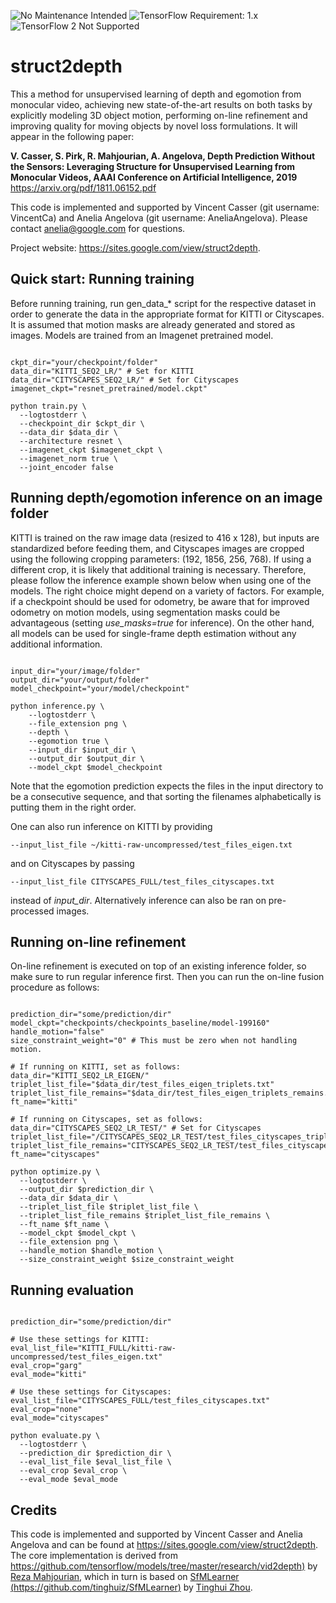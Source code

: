 ![No Maintenance Intended](https://img.shields.io/badge/No%20Maintenance%20Intended-%E2%9C%95-red.svg)
![TensorFlow Requirement: 1.x](https://img.shields.io/badge/TensorFlow%20Requirement-1.x-brightgreen)
![TensorFlow 2 Not Supported](https://img.shields.io/badge/TensorFlow%202%20Not%20Supported-%E2%9C%95-red.svg)

# struct2depth

This a method for unsupervised learning of depth and egomotion from monocular video, achieving new state-of-the-art results on both tasks by explicitly modeling 3D object motion, performing on-line refinement and improving quality for moving objects by novel loss formulations. It will appear in the following paper: 

**V. Casser, S. Pirk, R. Mahjourian, A. Angelova, Depth Prediction Without the Sensors: Leveraging Structure for Unsupervised Learning from Monocular Videos, AAAI Conference on Artificial Intelligence, 2019**
https://arxiv.org/pdf/1811.06152.pdf

This code is implemented and supported by Vincent Casser (git username: VincentCa) and Anelia Angelova (git username: AneliaAngelova). Please contact anelia@google.com for questions. 

Project website: https://sites.google.com/view/struct2depth.

## Quick start: Running training

Before running training, run gen_data_* script for the respective dataset in order to generate the data in the appropriate format for KITTI or Cityscapes. It is assumed that motion masks are already generated and stored as images.
Models are trained from an Imagenet pretrained model.

```shell

ckpt_dir="your/checkpoint/folder"
data_dir="KITTI_SEQ2_LR/" # Set for KITTI
data_dir="CITYSCAPES_SEQ2_LR/" # Set for Cityscapes
imagenet_ckpt="resnet_pretrained/model.ckpt"

python train.py \
  --logtostderr \
  --checkpoint_dir $ckpt_dir \
  --data_dir $data_dir \
  --architecture resnet \
  --imagenet_ckpt $imagenet_ckpt \
  --imagenet_norm true \
  --joint_encoder false
```



## Running depth/egomotion inference on an image folder

KITTI is trained on the raw image data (resized to 416 x 128), but inputs are standardized before feeding them, and Cityscapes images are cropped using the following cropping parameters: (192, 1856, 256, 768). If using a different crop, it is likely that additional training is necessary. Therefore, please follow the inference example shown below when using one of the models. The right choice might depend on a variety of factors. For example, if a checkpoint should be used for odometry, be aware that for improved odometry on motion models, using segmentation masks could be advantageous (setting *use_masks=true* for inference). On the other hand, all models can be used for single-frame depth estimation without any additional information.


```shell

input_dir="your/image/folder"
output_dir="your/output/folder"
model_checkpoint="your/model/checkpoint"

python inference.py \
    --logtostderr \
    --file_extension png \
    --depth \
    --egomotion true \
    --input_dir $input_dir \
    --output_dir $output_dir \
    --model_ckpt $model_checkpoint
```

Note that the egomotion prediction expects the files in the input directory to be a consecutive sequence, and that sorting the filenames alphabetically is putting them in the right order.

One can also run inference on KITTI by providing

```shell
--input_list_file ~/kitti-raw-uncompressed/test_files_eigen.txt
```

and on Cityscapes by passing

```shell
--input_list_file CITYSCAPES_FULL/test_files_cityscapes.txt
```

instead of *input_dir*.
Alternatively inference can also be ran on pre-processed images.



## Running on-line refinement

On-line refinement is executed on top of an existing inference folder, so make sure to run regular inference first. Then you can run the on-line fusion procedure as follows:

```shell

prediction_dir="some/prediction/dir"
model_ckpt="checkpoints/checkpoints_baseline/model-199160"
handle_motion="false"
size_constraint_weight="0" # This must be zero when not handling motion.

# If running on KITTI, set as follows:
data_dir="KITTI_SEQ2_LR_EIGEN/"
triplet_list_file="$data_dir/test_files_eigen_triplets.txt"
triplet_list_file_remains="$data_dir/test_files_eigen_triplets_remains.txt"
ft_name="kitti"

# If running on Cityscapes, set as follows:
data_dir="CITYSCAPES_SEQ2_LR_TEST/" # Set for Cityscapes
triplet_list_file="/CITYSCAPES_SEQ2_LR_TEST/test_files_cityscapes_triplets.txt"
triplet_list_file_remains="CITYSCAPES_SEQ2_LR_TEST/test_files_cityscapes_triplets_remains.txt"
ft_name="cityscapes"

python optimize.py \
  --logtostderr \
  --output_dir $prediction_dir \
  --data_dir $data_dir \
  --triplet_list_file $triplet_list_file \
  --triplet_list_file_remains $triplet_list_file_remains \
  --ft_name $ft_name \
  --model_ckpt $model_ckpt \
  --file_extension png \
  --handle_motion $handle_motion \
  --size_constraint_weight $size_constraint_weight
```



## Running evaluation

```shell

prediction_dir="some/prediction/dir"

# Use these settings for KITTI:
eval_list_file="KITTI_FULL/kitti-raw-uncompressed/test_files_eigen.txt"
eval_crop="garg"
eval_mode="kitti"

# Use these settings for Cityscapes:
eval_list_file="CITYSCAPES_FULL/test_files_cityscapes.txt"
eval_crop="none"
eval_mode="cityscapes"

python evaluate.py \
  --logtostderr \
  --prediction_dir $prediction_dir \
  --eval_list_file $eval_list_file \
  --eval_crop $eval_crop \
  --eval_mode $eval_mode
```



## Credits

This code is implemented and supported by Vincent Casser and Anelia Angelova and can be found at
https://sites.google.com/view/struct2depth.
The core implementation is derived from [https://github.com/tensorflow/models/tree/master/research/vid2depth)](https://github.com/tensorflow/models/tree/master/research/vid2depth)
by [Reza Mahjourian](rezama@google.com), which in turn is based on [SfMLearner
(https://github.com/tinghuiz/SfMLearner)](https://github.com/tinghuiz/SfMLearner)
by [Tinghui Zhou](https://github.com/tinghuiz).

